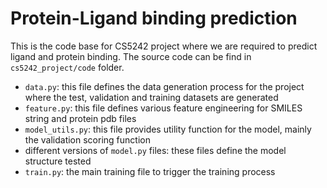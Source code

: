 # Protein-Ligand binding prediction

This is the code base for CS5242 project where we are required to predict ligand and protein binding. The source code can be find in `cs5242_project/code` folder.
- `data.py`: this file defines the data generation process for the project where the test, validation and training datasets are generated
- `feature.py`: this file defines various feature engineering for SMILES string and protein pdb files
- `model_utils.py`: this file provides utility function for the model, mainly the validation scoring function
- different versions of `model.py` files: these files define the model structure tested
- `train.py`: the main training file to trigger the training process
